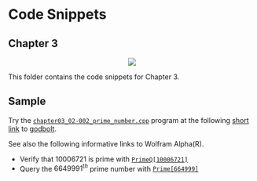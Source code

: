 # Code Snippets
## Chapter 3

<p align="center">
    <a href="https://godbolt.org/z/3c38v3EY5" alt="godbolt">
        <img src="https://img.shields.io/badge/try%20it%20on-godbolt-green" /></a>
</p>

This folder contains the code snippets for Chapter 3.

## Sample

Try the [`chapter03_02-002_prime_number.cpp`](./chapter03_02-002_prime_number.cpp)
program at the following
[short link](https://godbolt.org/z/3c38v3EY5) to [godbolt](https://godbolt.org/).

See also the following informative links to Wolfram Alpha(R).

  - Verify that $10006721$ is prime with [`PrimeQ[10006721]`](https://www.wolframalpha.com/input?i=PrimeQ%5B10006721%5D)
  - Query the $6649991^{th}$ prime number with [`Prime[664999]`](https://www.wolframalpha.com/input?i=Prime%5B664999%5D)
